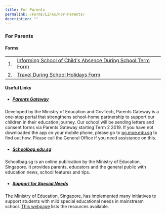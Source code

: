 ```yaml
---
title: For Parents
permalink: /Forms/Links/For-Parents/
description: ""
---
```

### **For Parents**

#### **Forms**

|  |  |
|---|---|
| 1. | [Informing School of Child's Absence During School Term Form](/files/absence%20during%20school%20term.pdf)
| 2. | [Travel During School Holidays Form](/files/travel%20during%20school%20holidays_form.pdf)


#### **Useful Links**

* ##### [Parents Gateway](https://pg.moe.edu.sg/)

Developed by the Ministry of Education and GovTech, Parents Gateway is a one-stop portal that strengthens school-home partnership to support our children in their education journey. Our school will be sending letters and consent forms via Parents Gateway starting Term 2 2019. If you have not downloaded the app on your mobile phone, please go to [pg.moe.edu.sg](http://pg.moe.edu.sg/) to find out how. Please call the General Office if you need assistance on this.

*  ##### [Schoolbag.edu.sg](https://www.schoolbag.edu.sg/)

Schoolbag.sg is an online publication by the Ministry of Education, Singapore. It provides parents, educators and the general public with education news, school features and tips.

* ##### [Support for Special Needs](https://www.moe.gov.sg/special-educational-needs/) 

The Ministry of Education, Singapore, has implemented many initiatives to support students with mild special educational needs in mainstream school. [This webpage](https://www.moe.gov.sg/special-educational-needs/) lists the resources available.